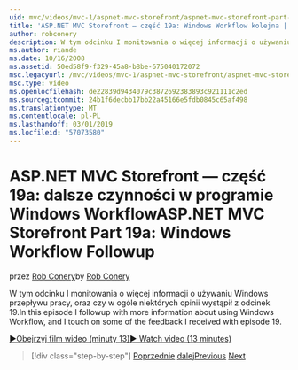 ```yaml
---
uid: mvc/videos/mvc-1/aspnet-mvc-storefront/aspnet-mvc-storefront-part-19a-windows-workflow-followup
title: 'ASP.NET MVC Storefront — część 19a: Windows Workflow kolejna | Dokumentacja firmy Microsoft'
author: robconery
description: W tym odcinku I monitowania o więcej informacji o używaniu Windows przepływu pracy, oraz czy w ogóle niektórych opinii wystąpił z odcinek 19.
ms.author: riande
ms.date: 10/16/2008
ms.assetid: 50ed58f9-f329-45a8-b8be-675040172072
msc.legacyurl: /mvc/videos/mvc-1/aspnet-mvc-storefront/aspnet-mvc-storefront-part-19a-windows-workflow-followup
msc.type: video
ms.openlocfilehash: de22839d9434079c3872692383893c921111c2ed
ms.sourcegitcommit: 24b1f6decbb17bb22a45166e5fdb0845c65af498
ms.translationtype: MT
ms.contentlocale: pl-PL
ms.lasthandoff: 03/01/2019
ms.locfileid: "57073580"
---
```

<a name="aspnet-mvc-storefront-part-19a-windows-workflow-followup"></a><span data-ttu-id="e75f2-103">ASP.NET MVC Storefront — część 19a: dalsze czynności w programie Windows Workflow</span><span class="sxs-lookup"><span data-stu-id="e75f2-103">ASP.NET MVC Storefront Part 19a: Windows Workflow Followup</span></span>
====================
<span data-ttu-id="e75f2-104">przez [Rob Conery](https://github.com/robconery)</span><span class="sxs-lookup"><span data-stu-id="e75f2-104">by [Rob Conery](https://github.com/robconery)</span></span>

<span data-ttu-id="e75f2-105">W tym odcinku I monitowania o więcej informacji o używaniu Windows przepływu pracy, oraz czy w ogóle niektórych opinii wystąpił z odcinek 19.</span><span class="sxs-lookup"><span data-stu-id="e75f2-105">In this episode I followup with more information about using Windows Workflow, and I touch on some of the feedback I received with episode 19.</span></span>

[<span data-ttu-id="e75f2-106">&#9654;Obejrzyj film wideo (minuty 13)</span><span class="sxs-lookup"><span data-stu-id="e75f2-106">&#9654; Watch video (13 minutes)</span></span>](https://channel9.msdn.com/Blogs/ASP-NET-Site-Videos/aspnet-mvc-storefront-part-19a-windows-workflow-followup)

> [!div class="step-by-step"]
> <span data-ttu-id="e75f2-107">[Poprzednie](aspnet-mvc-storefront-part-19-processing-orders-with-windows-workflow.md)
> [dalej](aspnet-mvc-storefront-part-20-logging.md)</span><span class="sxs-lookup"><span data-stu-id="e75f2-107">[Previous](aspnet-mvc-storefront-part-19-processing-orders-with-windows-workflow.md)
[Next](aspnet-mvc-storefront-part-20-logging.md)</span></span>
